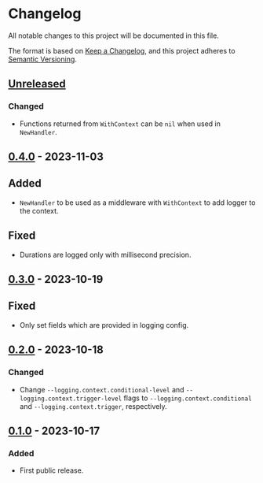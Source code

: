 # Changelog

All notable changes to this project will be documented in this file.

The format is based on [Keep a Changelog](https://keepachangelog.com/en/1.0.0/),
and this project adheres to [Semantic Versioning](https://semver.org/spec/v2.0.0.html).

## [Unreleased]

### Changed

- Functions returned from `WithContext` can be `nil` when used in `NewHandler`.

## [0.4.0] - 2023-11-03

## Added

- `NewHandler` to be used as a middleware with `WithContext` to add logger to the context.

## Fixed

- Durations are logged only with millisecond precision.

## [0.3.0] - 2023-10-19

## Fixed

- Only set fields which are provided in logging config.

## [0.2.0] - 2023-10-18

### Changed

- Change `--logging.context.conditional-level` and `--logging.context.trigger-level`
  flags to `--logging.context.conditional` and `--logging.context.trigger`,
  respectively.

## [0.1.0] - 2023-10-17

### Added

- First public release.

[unreleased]: https://gitlab.com/tozd/go/zerolog/-/compare/v0.4.0...main
[0.4.0]: https://gitlab.com/tozd/go/zerolog/-/compare/v0.3.0...v0.4.0
[0.3.0]: https://gitlab.com/tozd/go/zerolog/-/compare/v0.2.0...v0.3.0
[0.2.0]: https://gitlab.com/tozd/go/zerolog/-/compare/v0.1.0...v0.2.0
[0.1.0]: https://gitlab.com/tozd/go/zerolog/-/tags/v0.1.0

<!-- markdownlint-disable-file MD024 -->
